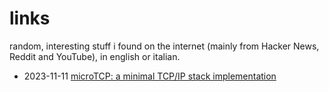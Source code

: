 links
=====

random, interesting stuff i found on the internet (mainly from Hacker News,
Reddit and YouTube), in english or italian.

- 2023-11-11 [microTCP: a minimal TCP/IP stack implementation](https://github.com/cozis/microtcp)

